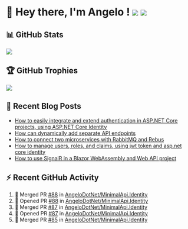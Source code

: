 # 👋 Hey there, I'm Angelo ! ![](https://img.shields.io/badge/Intel-Core_i5_12th-0071C5?style=for-the-badge&logo=intel&logoColor=white) <a href="https://www.buymeacoffee.com/angelodotnet" target="_blank"><img src="https://img.shields.io/badge/Buy%20Me%20A%20Coffee-FFDD00.svg?style=for-the-badge&logo=Buy-Me-A-Coffee&logoColor=black"></a>

## 📊 GitHub Stats
![](https://github-readme-stats.vercel.app/api?username=angelodotnet&theme=dracula&show_icons=true&hide_border=true&count_private=true)

## 🏆 GitHub Trophies
<img src="https://github-profile-trophy.vercel.app/?username=AngeloDotNet&no-frame=false&no-bg=false&margin-w=4&row=1" />

## 📝 Recent Blog Posts  
<!-- BLOG-POST-LIST:START -->
- [How to easily integrate and extend authentication in ASP.NET Core projects, using ASP.NET Core Identity](https://dev.to/angelodotnet/how-to-easily-integrate-and-extend-authentication-in-aspnet-core-projects-using-aspnet-core-130p)
- [How can dynamically add separate API endpoints](https://dev.to/angelodotnet/how-can-dynamically-add-separate-api-endpoints-4h56)
- [How to connect two microservices with RabbitMQ and Rebus](https://dev.to/angelodotnet/how-to-connect-two-microservices-with-rabbitmq-and-rebus-278)
- [How to manage users, roles, and claims, using jwt token and asp.net core identity](https://dev.to/angelodotnet/how-to-manage-roles-permissions-and-more-using-jwt-token-and-aspnet-core-identity-11k0)
- [How to use SignalR in a Blazor WebAssembly and Web API project](https://dev.to/angelodotnet/how-to-use-signalr-in-a-blazor-webassembly-and-web-api-project-27cp)
<!-- BLOG-POST-LIST:END -->

## ⚡ Recent GitHub Activity
<!--START_SECTION:activity-->
1. 🎉 Merged PR [#88](https://github.com/AngeloDotNet/MinimalApi.Identity/pull/88) in [AngeloDotNet/MinimalApi.Identity](https://github.com/AngeloDotNet/MinimalApi.Identity)
2. 💪 Opened PR [#88](https://github.com/AngeloDotNet/MinimalApi.Identity/pull/88) in [AngeloDotNet/MinimalApi.Identity](https://github.com/AngeloDotNet/MinimalApi.Identity)
3. 🎉 Merged PR [#87](https://github.com/AngeloDotNet/MinimalApi.Identity/pull/87) in [AngeloDotNet/MinimalApi.Identity](https://github.com/AngeloDotNet/MinimalApi.Identity)
4. 💪 Opened PR [#87](https://github.com/AngeloDotNet/MinimalApi.Identity/pull/87) in [AngeloDotNet/MinimalApi.Identity](https://github.com/AngeloDotNet/MinimalApi.Identity)
5. 🎉 Merged PR [#85](https://github.com/AngeloDotNet/MinimalApi.Identity/pull/85) in [AngeloDotNet/MinimalApi.Identity](https://github.com/AngeloDotNet/MinimalApi.Identity)
<!--END_SECTION:activity-->

